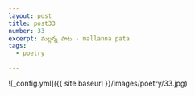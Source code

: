 ```yaml
---
layout: post
title: post33
number: 33
excerpt: మల్లన్న పాట - mallanna pata
tags:
  - poetry

---
```




![_config.yml]({{ site.baseurl }}/images/poetry/33.jpg)

